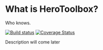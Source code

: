 # What is HeroToolbox?
Who knows.

[![Build status](https://ci.appveyor.com/api/projects/status/jy8e5uh4ci6m5bgt/branch/master?svg=true)](https://ci.appveyor.com/project/ehuna/herotoolbox/branch/master)
[![Coverage Status](https://coveralls.io/repos/ehuna/herotoolbox/badge.svg?branch=master&service=github)](https://coveralls.io/github/ehuna/herotoolbox?branch=master)

Description will come later

